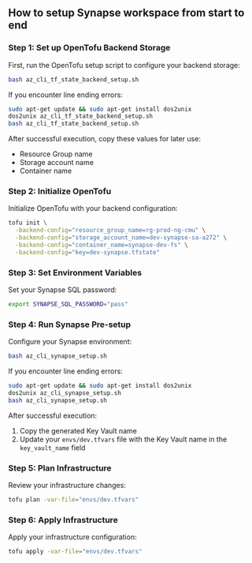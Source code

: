 ## How to setup Synapse workspace from start to end

### Step 1: Set up OpenTofu Backend Storage

First, run the OpenTofu setup script to configure your backend storage:
```bash
bash az_cli_tf_state_backend_setup.sh
```

If you encounter line ending errors:
```bash
sudo apt-get update && sudo apt-get install dos2unix
dos2unix az_cli_tf_state_backend_setup.sh
bash az_cli_tf_state_backend_setup.sh
```

After successful execution, copy these values for later use:
- Resource Group name
- Storage account name
- Container name

### Step 2: Initialize OpenTofu

Initialize OpenTofu with your backend configuration:
```bash
tofu init \
  -backend-config="resource_group_name=rg-prod-ng-cmu" \
  -backend-config="storage_account_name=dev-synapse-sa-a272" \
  -backend-config="container_name=synapse-dev-fs" \
  -backend-config="key=dev-synapse.tfstate"
```

### Step 3: Set Environment Variables

Set your Synapse SQL password:
```bash
export SYNAPSE_SQL_PASSWORD="pass"
```

### Step 4: Run Synapse Pre-setup

Configure your Synapse environment:
```bash
bash az_cli_synapse_setup.sh
```

If you encounter line ending errors:
```bash
sudo apt-get update && sudo apt-get install dos2unix
dos2unix az_cli_synapse_setup.sh
bash az_cli_synapse_setup.sh
```

After successful execution:
1. Copy the generated Key Vault name
2. Update your `envs/dev.tfvars` file with the Key Vault name in the `key_vault_name` field

### Step 5: Plan Infrastructure

Review your infrastructure changes:
```bash
tofu plan -var-file="envs/dev.tfvars"
```

### Step 6: Apply Infrastructure

Apply your infrastructure configuration:
```bash
tofu apply -var-file="envs/dev.tfvars"
```

